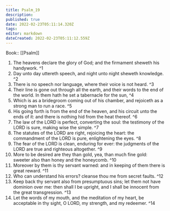 ```yaml
---
title: Psalm_19
description: 
published: true
date: 2022-02-23T05:11:14.320Z
tags: 
editor: markdown
dateCreated: 2022-02-23T05:11:12.559Z
---
```


 Book:: [[Psalm]]
 1. The heavens declare the glory of God; and the firmament sheweth his handywork. ^1
 2. Day unto day uttereth speech, and night unto night sheweth knowledge. ^2
 3. There is no speech nor language, where their voice is not heard. ^3
 4. Their line is gone out through all the earth, and their words to the end of the world. In them hath he set a tabernacle for the sun, ^4
 5. Which is as a bridegroom coming out of his chamber, and rejoiceth as a strong man to run a race. ^5
 6. His going forth is from the end of the heaven, and his circuit unto the ends of it: and there is nothing hid from the heat thereof. ^6
 7. The law of the LORD is perfect, converting the soul: the testimony of the LORD is sure, making wise the simple. ^7
 8. The statutes of the LORD are right, rejoicing the heart: the commandment of the LORD is pure, enlightening the eyes. ^8
 9. The fear of the LORD is clean, enduring for ever: the judgments of the LORD are true and righteous altogether. ^9
 10. More to be desired are they than gold, yea, than much fine gold: sweeter also than honey and the honeycomb. ^10
 11. Moreover by them is thy servant warned: and in keeping of them there is great reward. ^11
 12. Who can understand his errors? cleanse thou me from secret faults. ^12
 13. Keep back thy servant also from presumptuous sins; let them not have dominion over me: then shall I be upright, and I shall be innocent from the great transgression. ^13
 14. Let the words of my mouth, and the meditation of my heart, be acceptable in thy sight, O LORD, my strength, and my redeemer. ^14
